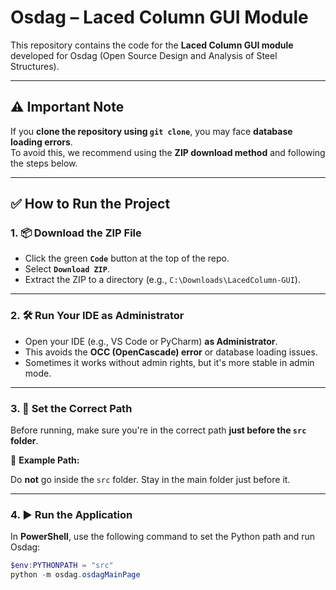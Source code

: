 # Osdag – Laced Column GUI Module

This repository contains the code for the **Laced Column GUI module** developed for Osdag (Open Source Design and Analysis of Steel Structures).

---

## ⚠️ Important Note

If you **clone the repository using `git clone`**, you may face **database loading errors**.  
To avoid this, we recommend using the **ZIP download method** and following the steps below.

---

## ✅ How to Run the Project

### 1. 📦 Download the ZIP File

- Click the green **`Code`** button at the top of the repo.
- Select **`Download ZIP`**.
- Extract the ZIP to a directory (e.g., `C:\Downloads\LacedColumn-GUI`).

---

### 2. 🛠 Run Your IDE as Administrator

- Open your IDE (e.g., VS Code or PyCharm) **as Administrator**.
- This avoids the **OCC (OpenCascade) error** or database loading issues.
- Sometimes it works without admin rights, but it's more stable in admin mode.

---

### 3. 📁 Set the Correct Path

Before running, make sure you're in the correct path **just before the `src` folder**.

📌 **Example Path:**


Do **not** go inside the `src` folder. Stay in the main folder just before it.

---

### 4. ▶️ Run the Application

In **PowerShell**, use the following command to set the Python path and run Osdag:

```powershell
$env:PYTHONPATH = "src"
python -m osdag.osdagMainPage
